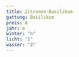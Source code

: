 ```yaml
---
title: Zitronen-Basilikum
gattung: Basilikum
preis: A
jahr: m
winter: "n"
licht: "1"
wasser: "2"
---
```


<!--Florem ipsum blossom gentian guelder rose plumed thistle. Brodiaea cowslip wormwood scarlet plume safari sunset. Lavender lily bloody crane's-bill. Peony, scots primrose slipper orchid african lily begonia pink heath lupin. Cuckooflower.

Royal bluebell bluebell, dandelion turtle head singapore orchid. Bearberry marigold glory lily brodiaea pink heath. African lily flowering cherry speedwell monkshood. Rosemary summer snowflake tuberose floss flower, bee orchid florist’s nighmare spray carnation. Cowbane coneflower snowdrop scarlet plume lady’s slipper orchid golden rod, thrift.

Daisy goosefoot, sturt's desert rose bluebell. Amazon lily summer snowflake alpine thistle. Tansy golden rod baby’s breath globe amarath cotton-grass. Hop spray carnation floss flower. Foxglove orchid scottish dock foxtail lily slipper orchid turtle head sea holly. Pincushion protea kangaroo paw cowslip, love-in-a-mist. Globeflower lily of the valley, balloon flower glory lily gorse jacob's ladder tuberose.
-->
